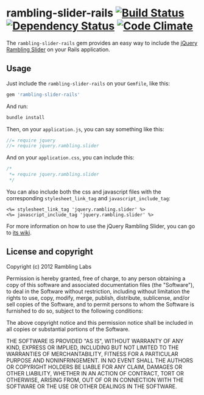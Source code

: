 # rambling-slider-rails [![Build Status](https://secure.travis-ci.org/egonzalez0787/rambling-slider-rails.png)](http://travis-ci.org/egonzalez0787/rambling-slider-rails) [![Dependency Status](https://gemnasium.com/egonzalez0787/rambling-slider-rails.png)](https://gemnasium.com/egonzalez0787/rambling-slider-rails) [![Code Climate](https://codeclimate.com/badge.png)](https://codeclimate.com/github/egonzalez0787/rambling-slider-rails)

The `rambling-slider-rails` gem provides an easy way to include the [jQuery Rambling Slider](https://github.com/ramblinglabs/rambling.slider) on your Rails application.

## Usage

Just include the `rambling-slider-rails` on your `Gemfile`, like this:

``` ruby
gem 'rambling-slider-rails'
```

And run:

``` bash
bundle install
```

Then, on your `application.js`, you can say something like this:

``` javascript
//= require jquery
//= require jquery.rambling.slider
```

And on your `application.css`, you can include this:

``` css
/*
 *= require jquery.rambling.slider
 */
```

You can also include both the css and javascript files with the corresponding `stylesheet_link_tag` and `javascript_include_tag`:

``` erb
<%= stylesheet_link_tag 'jquery.rambling.slider' %>
<%= javascript_include_tag 'jquery.rambling.slider' %>
```

For more information on how to use the jQuery Rambling Slider, you can go to [its wiki](https://github.com/ramblinglabs/rambling.slider/wiki).

## License and copyright

Copyright (c) 2012 Rambling Labs

Permission is hereby granted, free of charge, to any person obtaining a copy of this software and associated documentation files (the "Software"), to deal in the Software without restriction, including without limitation the rights to use, copy, modify, merge, publish, distribute, sublicense, and/or sell copies of the Software, and to permit persons to whom the Software is furnished to do so, subject to the following conditions:

The above copyright notice and this permission notice shall be included in all copies or substantial portions of the Software.

THE SOFTWARE IS PROVIDED "AS IS", WITHOUT WARRANTY OF ANY KIND, EXPRESS OR IMPLIED, INCLUDING BUT NOT LIMITED TO THE WARRANTIES OF MERCHANTABILITY, FITNESS FOR A PARTICULAR PURPOSE AND NONINFRINGEMENT. IN NO EVENT SHALL THE AUTHORS OR COPYRIGHT HOLDERS BE LIABLE FOR ANY CLAIM, DAMAGES OR OTHER LIABILITY, WHETHER IN AN ACTION OF CONTRACT, TORT OR OTHERWISE, ARISING FROM, OUT OF OR IN CONNECTION WITH THE SOFTWARE OR THE USE OR OTHER DEALINGS IN THE SOFTWARE.
